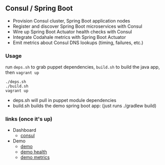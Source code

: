 ## Consul / Spring Boot
- Provision Consul cluster, Spring Boot application nodes
- Register and discover Spring Boot microservices with Consul
- Wire up Spring Boot Actuator health checks with Consul
- Integrate Codahale metrics with Spring Boot Actuator
- Emit metrics about Consul DNS lookups (timing, failures, etc.)

### Usage

run `deps.sh` to grab puppet dependencies, `build.sh` to build the java app, then `vagrant up`

	./deps.sh
	./build.sh
	vagrant up

- deps.sh will pull in puppet module dependencies
- build.sh builds the demo spring boot app: (just runs ./gradlew build)

### links (once it's up)
- Dashboard
	- [consul](http://172.20.20.13:8500/ui/#/dc1/services)
- Demo
	- [demo](http://172.20.20.20:8080/demo)
	- [demo health](http://172.20.20.20:8081/health)
	- [demo metrics](http://172.20.20.20:8081/metrics)

